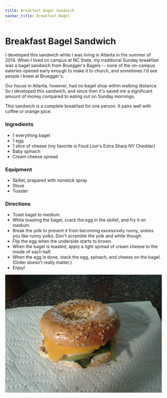 ```yaml
---
title: Breakfast Bagel Sandwich
navbar_title: Breakfast Bagel
---
```

# Breakfast Bagel Sandwich

I developed this sandwich while I was living in Atlanta in the summer of 2014.
When I lived on campus at NC State, my traditional Sunday breakfast was a
bagel sandwich from Bruegger's Bagels -- none of the on-campus eateries
opened early enough to make it to church, and sometimes I'd see people
I knew at Bruegger's.

Our house in Atlanta, however, had no bagel shop within walking distance.
So I developed this sandwich, and since then it's saved me a significant
amount of money compared to eating out on Sunday mornings.

This sandwich is a complete breakfast for one person.
It pairs well with coffee or orange juice.

### Ingredients

* 1 everything bagel
* 1 egg
* 1 slice of cheese (my favorite is Food Lion's Extra Sharp NY Cheddar)
* Baby spinach
* Cream cheese spread

### Equipment

* Skillet, prepared with nonstick spray
* Stove
* Toaster

### Directions

* Toast bagel to medium.
* While toasting the bagel, crack the egg in the skillet,
  and fry it on medium.
* Break the yolk to prevent it from becoming excessively runny,
  unless you like runny yolks. Don't scramble the yolk and white though.
* Flip the egg when the underside starts to brown.
* When the bagel is toasted, apply a light spread of cream cheese to
  the inside of each half.
* When the egg is done, stack the egg, spinach, and cheese on the bagel.
  (Order doesn't really matter.)
* Enjoy!

<img src="picture.jpg" class="img-responsive img-rounded"
     alt="A finished bagel sandwich">

